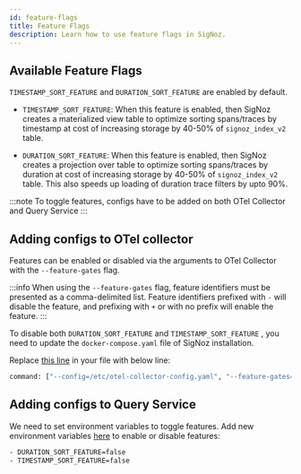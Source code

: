 ```yaml
---
id: feature-flags
title: Feature Flags
description: Learn how to use feature flags in SigNoz.
---
```


## Available Feature Flags

`TIMESTAMP_SORT_FEATURE` and `DURATION_SORT_FEATURE` are enabled by default.

- `TIMESTAMP_SORT_FEATURE`: When this feature is enabled, then SigNoz creates a materialized view table to optimize sorting spans/traces by timestamp at cost of increasing storage by 40-50% of `signoz_index_v2` table.

- `DURATION_SORT_FEATURE`: When this feature is enabled, then SigNoz creates a projection over table to optimize sorting spans/traces by duration at cost of increasing storage by 40-50% of `signoz_index_v2` table. This also speeds up loading of duration trace filters by upto 90%.



:::note
To toggle features, configs have to be added on both OTel Collector and Query Service
:::

## Adding configs to OTel collector

Features can be enabled or disabled via the arguments to OTel Collector with the `--feature-gates` flag. 

:::info
When using the `--feature-gates` flag, feature identifiers must be presented as a comma-delimited list. Feature identifiers prefixed with `-` will disable the feature, and prefixing with `+` or with no prefix will enable the feature.
:::

To disable both `DURATION_SORT_FEATURE` and `TIMESTAMP_SORT_FEATURE` , you need to update the `docker-compose.yaml` file of SigNoz installation.

Replace [this line](https://github.com/SigNoz/signoz/blob/65af8c1b98d85469da6fdb40584df24457c9dbb4/deploy/docker/clickhouse-setup/docker-compose.yaml#L85) in your file with below line:

```bash
command: ["--config=/etc/otel-collector-config.yaml", "--feature-gates=-DURATION_SORT_FEATURE,-TIMESTAMP_SORT_FEATURE"]
```

## Adding configs to Query Service

We need to set environment variables to toggle features. Add new environment variables [here](https://github.com/SigNoz/signoz/blob/65af8c1b98d85469da6fdb40584df24457c9dbb4/deploy/docker/clickhouse-setup/docker-compose.yaml#L52) to enable or disable features:

```bash
- DURATION_SORT_FEATURE=false
- TIMESTAMP_SORT_FEATURE=false
```
